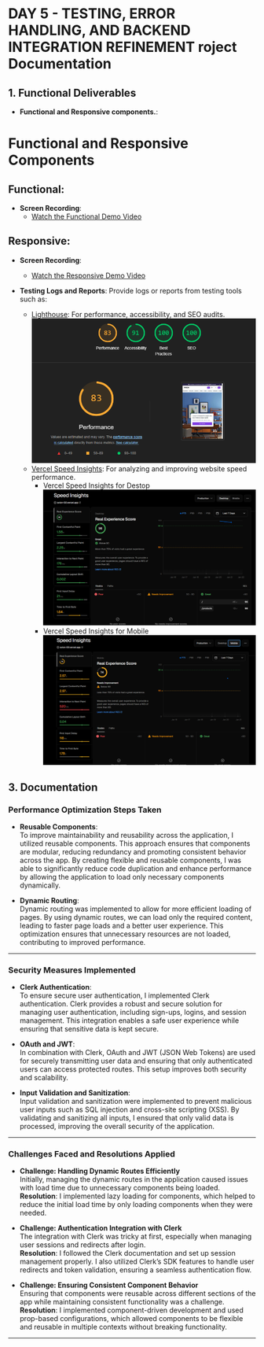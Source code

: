 # DAY 5 - TESTING, ERROR HANDLING, AND BACKEND INTEGRATION REFINEMENT roject Documentation

## 1. Functional Deliverables

- **Functional and Responsive components.**:

# Functional and Responsive Components

## Functional:

- **Screen Recording**:
  - [Watch the Functional Demo Video](https://github.com/Hamza-Sheikh-02/marketplace-builder-hackathon/blob/main/public/screenrecordings/functionality.mp4)

## Responsive:

- **Screen Recording**:

  - [Watch the Responsive Demo Video](https://github.com/Hamza-Sheikh-02/marketplace-builder-hackathon/blob/main/public/screenrecordings/responsivness.mp4)

- **Testing Logs and Reports**:
  Provide logs or reports from testing tools such as:
  - [Lighthouse](https://developers.google.com/web/tools/lighthouse): For performance, accessibility, and SEO audits.
    ![Light House Report](/public/screenshots/lighthouse-report.png)
  - [Vercel Speed Insights](https://vercel.com/): For analyzing and improving website speed performance.
    - Vercel Speed Insights for Destop
      ![Vercel Speed Insights](/public/screenshots/vercel-desktop-report.png)
    - Vercel Speed Insights for Mobile
      ![Vercel Speed Insights](/public/screenshots/vercel-mobile-report.png)

## 3. Documentation

### Performance Optimization Steps Taken

- **Reusable Components**:  
  To improve maintainability and reusability across the application, I utilized reusable components. This approach ensures that components are modular, reducing redundancy and promoting consistent behavior across the app. By creating flexible and reusable components, I was able to significantly reduce code duplication and enhance performance by allowing the application to load only necessary components dynamically.

- **Dynamic Routing**:  
  Dynamic routing was implemented to allow for more efficient loading of pages. By using dynamic routes, we can load only the required content, leading to faster page loads and a better user experience. This optimization ensures that unnecessary resources are not loaded, contributing to improved performance.

---

### Security Measures Implemented

- **Clerk Authentication**:  
  To ensure secure user authentication, I implemented Clerk authentication. Clerk provides a robust and secure solution for managing user authentication, including sign-ups, logins, and session management. This integration enables a safe user experience while ensuring that sensitive data is kept secure.

- **OAuth and JWT**:  
  In combination with Clerk, OAuth and JWT (JSON Web Tokens) are used for securely transmitting user data and ensuring that only authenticated users can access protected routes. This setup improves both security and scalability.

- **Input Validation and Sanitization**:  
  Input validation and sanitization were implemented to prevent malicious user inputs such as SQL injection and cross-site scripting (XSS). By validating and sanitizing all inputs, I ensured that only valid data is processed, improving the overall security of the application.

---

### Challenges Faced and Resolutions Applied

- **Challenge: Handling Dynamic Routes Efficiently**  
  Initially, managing the dynamic routes in the application caused issues with load time due to unnecessary components being loaded.  
  **Resolution**: I implemented lazy loading for components, which helped to reduce the initial load time by only loading components when they were needed.

- **Challenge: Authentication Integration with Clerk**  
  The integration with Clerk was tricky at first, especially when managing user sessions and redirects after login.  
  **Resolution**: I followed the Clerk documentation and set up session management properly. I also utilized Clerk’s SDK features to handle user redirects and token validation, ensuring a seamless authentication flow.

- **Challenge: Ensuring Consistent Component Behavior**  
  Ensuring that components were reusable across different sections of the app while maintaining consistent functionality was a challenge.  
  **Resolution**: I implemented component-driven development and used prop-based configurations, which allowed components to be flexible and reusable in multiple contexts without breaking functionality.

---
